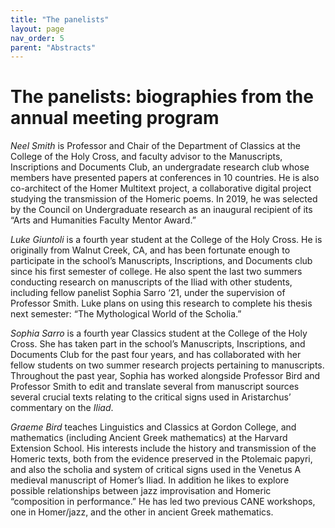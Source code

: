 ```yaml
---
title: "The panelists"
layout: page
nav_order: 5
parent: "Abstracts"
---
```



# The panelists: biographies from the annual meeting program

*Neel Smith* is Professor and Chair of the Department of Classics at the College of the Holy Cross, and faculty advisor to the Manuscripts, Inscriptions and Documents Club, an undergradate research club whose members have presented papers at conferences in 10 countries. He is also co-architect of the Homer Multitext project,
a collaborative digital project studying the transmission of the Homeric poems. In 2019, he was selected by the Council on Undergraduate research as an inaugural recipient of its “Arts and Humanities Faculty Mentor Award.”


*Luke Giuntoli* is a fourth year student at the College of the Holy Cross. He is originally from Walnut Creek, CA, and has been fortunate enough to participate in the school’s Manuscripts, Inscriptions, and Documents club since his first semester of college. He also spent the last two summers conducting research on manuscripts of the Iliad with other students, including fellow panelist Sophia Sarro ‘21, under the supervision of Professor Smith. Luke plans on using this research to complete his thesis next semester: “The Mythological World of the Scholia.”

*Sophia Sarro* is a fourth year Classics student at the College of the Holy Cross. She has taken part in the school’s Manuscripts, Inscriptions, and Documents Club for the past four years, and has collaborated with her fellow students on two summer research projects pertaining to manuscripts. Throughout the past year, Sophia has worked alongside Professor Bird and Professor Smith to edit and translate several from manuscript sources several crucial texts relating to the critical signs used in Aristarchus’ commentary on the *Iliad*.

*Graeme Bird* teaches Linguistics and Classics at Gordon College, and mathematics (including Ancient Greek mathematics) at the Harvard Extension School. His interests include the history and transmission of the Homeric texts, both from the evidence preserved in the Ptolemaic papyri, and also the scholia and system of critical signs used in the Venetus A medieval manuscript of Homer’s Iliad. In addition he likes to explore possible relationships between jazz improvisation and Homeric “composition in performance.” He has led two previous CANE workshops, one in Homer/jazz, and the other in ancient Greek mathematics.
